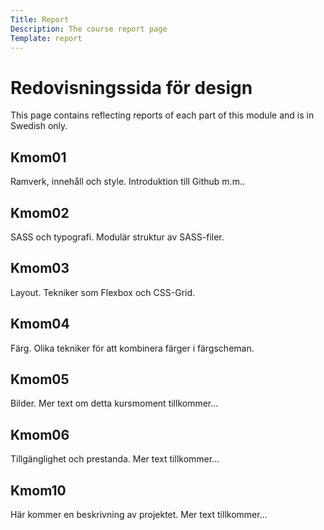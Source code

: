 ```yaml
---
Title: Report
Description: The course report page
Template: report
---
```


Redovisningssida för design
==================

<p class="report-intro">This page contains reflecting reports of each part of this module and is in Swedish only.</p>

<div class="kmom-box">
    <h2> Kmom01 <a href="report/kmom01"><i class="fas fa-arrow-circle-right"></i></a></h2>
    <p>Ramverk, innehåll och style. Introduktion till Github m.m..</p>
</div>

<div class="kmom-box">
    <h2> Kmom02 <a href="report/kmom02"><i class="fas fa-arrow-circle-right"></i></a></h2>
    <p>SASS och typografi. Modulär struktur av SASS-filer.</p>
</div>

<div class="kmom-box">
    <h2> Kmom03 <a href="report/kmom03"><i class="fas fa-arrow-circle-right"></i></a></h2>
    <p>Layout. Tekniker som Flexbox och CSS-Grid.</p>
</div>

<div class="kmom-box">
    <h2> Kmom04 <a href="report/kmom04"><i class="fas fa-arrow-circle-right"></i></a></h2>
    <p>Färg. Olika tekniker för att kombinera färger i färgscheman.</p>
</div>

<div class="kmom-box">
    <h2> Kmom05 <a href="report/kmom05"><i class="fas fa-arrow-circle-right"></i></a></h2>
    <p>Bilder. Mer text om detta kursmoment tillkommer...</p>
</div>

<div class="kmom-box">
    <h2> Kmom06 <a href="report/kmom06"><i class="fas fa-arrow-circle-right"></i></a></h2>
    <p>Tillgänglighet och prestanda. Mer text tillkommer...</p>
</div>

<div class="kmom-box project">
    <h2> Kmom10 <a href="report/kmom10"><i class="fas fa-arrow-circle-right"></i></a></h2>
    <p>Här kommer en beskrivning av projektet. Mer text tillkommer...</p>
</div>
